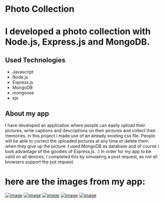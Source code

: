 # Photo Collection

# I developed a photo collection with Node.js, Express.js and MongoDB.


## Used Technologies
+ Javascript
+ Node.js
+ Express.js
+ MongoDB
+ mongoose
+ ejs


## About my app
I have developed an application where people can easily upload their pictures, write captions and descriptions on their pictures and collect their memories.
in this project i made use of an already existing css file.
People will be able to correct the uploaded pictures at any time or delete them when they give up the picture.
I used MongoDB as database and of course I took advantage of the goodies of Express.js. :)
In order for my app to be valid on all devices, I completed this by simulating a post request, as not all browsers support the put request.


# here are the images from my app:
[![image](https://r.resimlink.com/i8djuDPrsmKx.png)](https://resimlink.com/i8djuDPrsmKx)
[![image](https://r.resimlink.com/CUc4FJs1Id.png)](https://resimlink.com/CUc4FJs1Id)
[![image](https://r.resimlink.com/ah8CZwcV.png)](https://resimlink.com/ah8CZwcV)
[![image](https://r.resimlink.com/2vg8Rpo.png)](https://resimlink.com/2vg8Rpo)
[![image](https://r.resimlink.com/EdPgo.png)](https://resimlink.com/EdPgo)
